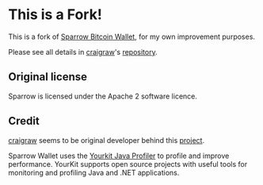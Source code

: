 # This is a Fork!

This is a fork of [Sparrow Bitcoin Wallet](https://github.com/sparrowwallet/sparrow), for my own improvement purposes.

Please see all details in [craigraw](https://github.com/search?q=user%3Acraigraw&type=users)'s [repository](https://github.com/sparrowwallet).

## Original license

Sparrow is licensed under the Apache 2 software licence.

## Credit

[craigraw](https://github.com/craigraw) seems to be original developer behind this [project](https://github.com/sparrowwallet/sparrow).

Sparrow Wallet uses the [Yourkit Java Profiler](https://www.yourkit.com/java/profiler/) to profile and improve performance. 
YourKit supports open source projects with useful tools for monitoring and profiling Java and .NET applications.
